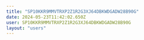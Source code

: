 ```yaml
---
title: "SP10KKR9MMVTRXP2Z1R2G3XJ64DBKWDGADW28B90G"
date: 2024-05-23T11:42:02.650Z
user: SP10KKR9MMVTRXP2Z1R2G3XJ64DBKWDGADW28B90G
layout: "users"
---
```

    
